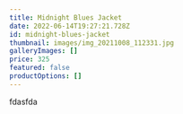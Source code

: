 ```yaml
---
title: Midnight Blues Jacket
date: 2022-06-14T19:27:21.728Z
id: midnight-blues-jacket
thumbnail: images/img_20211008_112331.jpg
galleryImages: []
price: 325
featured: false
productOptions: []
---
```

fdasfda